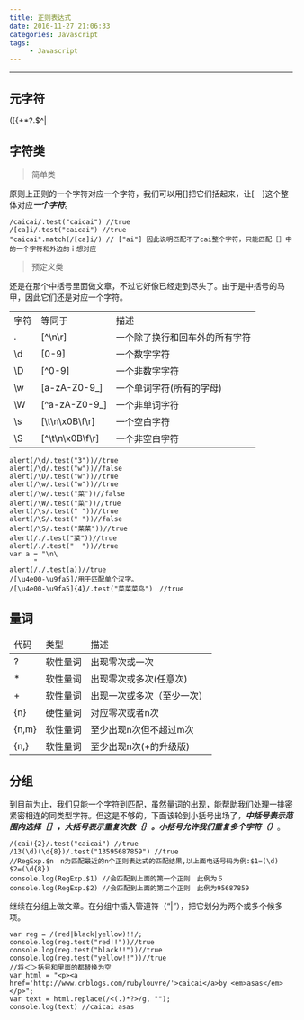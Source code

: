 ```yaml
---
title: 正则表达式
date: 2016-11-27 21:06:33
categories: Javascript
tags:
     - Javascript
---
```


--------
## 元字符

([{+*?.$^\|

## 字符类

>  简单类

原则上正则的一个字符对应一个字符，我们可以用[]把它们括起来，让[　]这个整体对应***一个字符***。
```
/caicai/.test("caicai") //true
/[ca]i/.test("caicai") //true
"caicai".match(/[ca]i/) // ["ai"] 因此说明匹配不了cai整个字符，只能匹配［］中的一个字符和外边的ｉ想对应
```

> 预定义类

还是在那个中括号里面做文章，不过它好像已经走到尽头了。由于是中括号的马甲，因此它们还是对应一个字符。

<table><tr><td>字符</td><td>等同于</td><td>描述</td></tr><tr><td>.</td><td>[^\n\r]</td><td>一个除了换行和回车外的所有字符</td></tr><tr><td>\d</td><td>[0-9]</td><td>一个数字字符</td></tr><tr><td>\D</td><td>[^0-9]</td><td>一个非数字字符</td></tr><tr><td>\w</td><td>[a-zA-Z0-9_]</td><td>一个单词字符(所有的字母)</td></tr><tr><td>\W</td><td>[^a-zA-Z0-9_]</td><td>一个非单词字符</td></tr><tr><td>\s</td><td>[\t\n\x0B\f\r]</td><td>一个空白字符</td></tr><tr><td>\S</td><td>[^\t\n\x0B\f\r]</td><td>一个非空白字符</td></tr></table>

```
alert(/\d/.test("3"))//true
alert(/\d/.test("w"))//false
alert(/\D/.test("w"))//true
alert(/\w/.test("w"))//true
alert(/\w/.test("菜"))//false
alert(/\W/.test("菜"))//true
alert(/\s/.test(" "))//true
alert(/\S/.test(" "))//false
alert(/\S/.test("菜菜"))//true
alert(/./.test("菜"))//true
alert(/./.test("  "))//true
var a = "\n\
      "
alert(/./.test(a))//true
/[\u4e00-\u9fa5]/用于匹配单个汉字。
/[\u4e00-\u9fa5]{4}/.test("菜菜菜鸟")　//true
```

## 量词

<table><thead><tr><td>代码</td><td>类型</td><td>描述</td></tr></thead><tbody><tr><td>?</td><td>软性量词</td><td>出现零次或一次</td></tr><tr><td>*</td><td>软性量词</td><td>出现零次或多次(任意次)</td></tr><tr><td>+</td><td>软性量词</td><td>出现一次或多次（至少一次）</td></tr><tr><td>{n}</td><td>硬性量词</td><td>对应零次或者n次</td></tr><tr><td>{n,m}</td><td>软性量词</td><td>至少出现n次但不超过m次</td></tr><tr><td>{n,}</td><td>软性量词</td><td>至少出现n次(+的升级版)</td></tr></tbody></table>

## 分组

到目前为止，我们只能一个字符到匹配，虽然量词的出现，能帮助我们处理一排密紧密相连的同类型字符。但这是不够的，下面该轮到小括号出场了，***中括号表示范围内选择［］，大括号表示重复次数｛｝。小括号允许我们重复多个字符（）***。

```
/(cai){2}/.test("caicai") //true
/13(\d)(\d{8})/.test("13595687859") //true
//RegExp.$n　n为匹配最近的n个正则表达式的匹配结果,以上面电话号码为例:$1=(\d) $2=(\d{8})
console.log(RegExp.$1) //会匹配到上面的第一个正则　此例为５　
console.log(RegExp.$2) //会匹配到上面的第二个正则　此例为95687859
```

继续在分组上做文章。在分组中插入管道符（“|”），把它划分为两个或多个候多项。

```
var reg = /(red|black|yellow)!!/;
console.log(reg.test("red!!"))//true
console.log(reg.test("black!!"))//true
console.log(reg.test("yellow!!"))//true
//将＜＞括号和里面的都替换为空
var html = "<p><a href='http://www.cnblogs.com/rubylouvre/'>caicai</a>by <em>asas</em></p>";
var text = html.replace(/<(.)*?>/g, "");
console.log(text) //caicai asas
```
